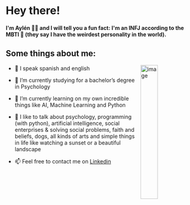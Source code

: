 # Hey there!
#### I'm Aylén 👩🏽 and I will tell you a fun fact: I'm an INFJ according to the MBTI 🤪 (they say I have the weirdest personality in the world).

<h2> Some things about me: </h2>

<img width="30%" align="right" alt="image" src="https://user-images.githubusercontent.com/70109524/171035577-2636015b-c395-4164-9ce6-d2cc5bc33a8c.png" />

- 💬 I speak spanish and english

- 🧠 I’m currently studying for a bachelor’s degree in Psychology

- 🔬 I’m currently learning on my own incredible things like AI, Machine Learning and Python

- 🌱 I like to talk about psychology, programming (with python), artificial intelligence, social enterprises & solving social problems, faith and beliefs, dogs, all kinds of arts and simple things in life like watching a sunset or a beautiful landscape

- 📫 Feel free to contact me on [Linkedin](https://www.linkedin.com/in/aylenalderete/)


